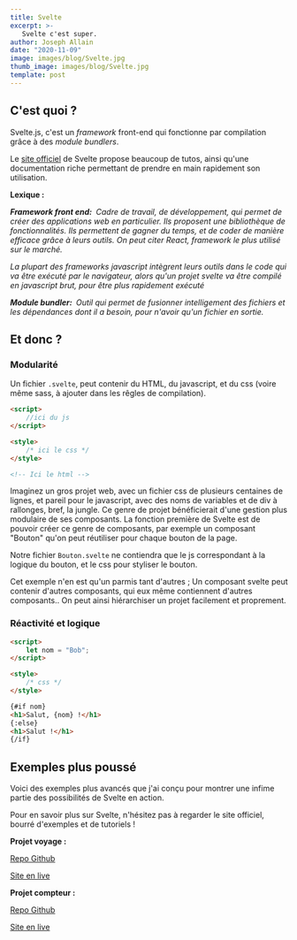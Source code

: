 ```yaml
---
title: Svelte
excerpt: >-
   Svelte c'est super.
author: Joseph Allain
date: "2020-11-09"
image: images/blog/Svelte.jpg
thumb_image: images/blog/Svelte.jpg
template: post
---
```


## C'est quoi ?

Svelte.js, c'est un _framework_ front-end qui fonctionne par compilation grâce à des _module bundlers_.

Le [site officiel](https://svelte.dev/) de Svelte propose beaucoup de tutos, ainsi qu'une documentation riche permettant de prendre en main rapidement son utilisation.

**Lexique :**

_**Framework front end:&nbsp;**_
_Cadre de travail, de développement, qui permet de créer des applications web en particulier. Ils proposent une bibliothèque de fonctionnalités._
_Ils permettent de gagner du temps, et de coder de manière efficace grâce à leurs outils._
_On peut citer React, framework le plus utilisé sur le marché._

_La plupart des frameworks javascript intègrent leurs outils dans le code qui va être exécuté par le navigateur, alors qu'un projet svelte va être compilé en javascript brut, pour être plus rapidement exécuté_

_**Module bundler:&nbsp;**
Outil qui permet de fusionner intelligement des fichiers et les dépendances dont il a besoin, pour n'avoir qu'un fichier en sortie._

## Et donc ?

### Modularité

Un fichier `.svelte`, peut contenir du HTML, du javascript, et du css (voire même sass, à ajouter dans les rêgles de compilation).

```html
<script>
	//ici du js
</script>

<style>
	/* ici le css */
</style>

<!-- Ici le html -->
```

Imaginez un gros projet web, avec un fichier css de plusieurs centaines de lignes, et pareil pour le javascript, avec des noms de variables et de div à rallonges, bref, la jungle.
Ce genre de projet bénéficierait d'une gestion plus modulaire de ses composants. La fonction première de Svelte est de pouvoir créer ce genre de composants, par exemple un composant "Bouton" qu'on peut réutiliser pour chaque bouton de la page.

Notre fichier `Bouton.svelte` ne contiendra que le js correspondant à la logique du bouton, et le css pour styliser le bouton.

Cet exemple n'en est qu'un parmis tant d'autres ; Un composant svelte peut contenir d'autres composants, qui eux même contiennent d'autres composants.. On peut ainsi hiérarchiser un projet facilement et proprement.

### Réactivité et logique

```html
<script>
	let nom = "Bob";
</script>

<style>
	/* css */
</style>

{#if nom}
<h1>Salut, {nom} !</h1>
{:else}
<h1>Salut !</h1>
{/if}
```

## Exemples plus poussé

Voici des exemples plus avancés que j'ai conçu pour montrer une infime partie des possibilités de Svelte en action.

Pour en savoir plus sur Svelte, n'hésitez pas à regarder le site officiel, bourré d'exemples et de tutoriels !

**Projet voyage :**

[Repo Github](https://github.com/Gazzia29/Svelte-Exemple-Voyage)

[Site en live](https://svelte-exemple-voyage.jallain.vercel.app/)

**Projet compteur :**

[Repo Github](https://github.com/Gazzia29/Svelte-Exemple-Compteur)

[Site en live](https://svelte-exemple-compteur.jallain.vercel.app/)
